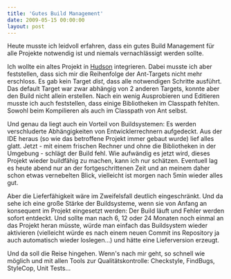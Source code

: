 ```yaml
---
title: 'Gutes Build Management'
date: 2009-05-15 00:00:00 
layout: post
---
```

Heute musste ich leidvoll erfahren, dass ein gutes Build Management für alle Projekte notwendig ist und niemals vernachlässigt werden sollte.

Ich wollte ein altes Projekt in [Hudson][0] integrieren. Dabei musste ich aber feststellen, dass sich mir die Reihenfolge der Ant-Targets nicht mehr erschloss. Es gab kein Target *dist*, dass alle notwendigen Schritte ausführt. Das default Target war zwar abhängig von 2 anderen Targets, konnte aber den Build nicht allein erstellen. Nach ein wenig Ausprobieren und Editieren musste ich auch feststellen, dass einige Bibliotheken im Classpath fehlten. Sowohl beim Kompilieren als auch im Classpath von Ant selbst.

Und genau da liegt auch ein Vorteil von Buildsystemen: Es werden verschluderte Abhängigkeiten von Entwicklerrechnern aufgedeckt. Aus der IDE heraus (so wie das betroffene Projekt immer gebaut wurde) lief alles glatt. Jetzt - mit einem frischen Rechner und ohne die Bibliotheken in der Umgebung - schlägt der Build fehl. Wie aufwändig es jetzt wird, dieses Projekt wieder buildfähig zu machen, kann ich nur schätzen. Eventuell lag es heute abend nur an der fortgeschrittenen Zeit und an meinem daher schon etwas vernebelten Blick, vielleicht ist morgen nach 5min wieder alles gut.

Aber die Lieferfähigkeit wäre im Zweifelsfall deutlich eingeschränkt. Und da sehe ich eine große Stärke der Buildsysteme, wenn sie von Anfang an konsequent im Projekt eingesetzt werden: Der Build läuft und Fehler werden sofort entdeckt. Und sollte man nach 6, 12 oder 24 Monaten noch einmal an das Projekt heran müsste, würde man einfach das Buildsystem wieder aktivieren (vielleicht würde es nach einem neuen Commit ins Repository ja auch automatisch wieder loslegen...) und hätte eine Lieferversion erzeugt.

Und da soll die Reise hingehen. Wenn's nach mir geht, so schnell wie möglich und mit allen Tools zur Qualitätskontrolle: Checkstyle, FindBugs, StyleCop, Unit Tests...

[0]: https://hudson.dev.java.net/

